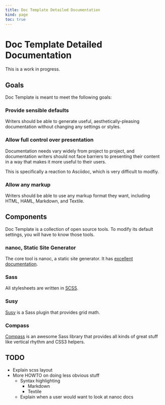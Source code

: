 ```yaml
--- 
title: Doc Template Detailed Documentation
kind: page
toc: true
---
```


# Doc Template Detailed Documentation

This is a work in progress.

## Goals

Doc Template is meant to meet the following goals:

### Provide sensible defaults

Writers should be able to generate useful, aesthetically-pleasing
documentation without changing any settings or styles.

### Allow full control over presentation

Documentation needs vary widely from project to project, and
documentation writers should not face barriers to presenting their
content in a way that makes it more useful to their users.

This is specifically a reaction to Asciidoc, which is very difficult
to modfiy.

### Allow any markup

Writers should be able to use any markup format they want, including
HTML, HAML, Markdown, and Textile.

## Components

Doc Template is a collection of open source tools. To modify its
default settings, you will have to know those tools.

### nanoc, Static Site Generator

The core tool is nanoc, a static site generator. It has
[excellent documentation](http://nanoc.stoneship.org/docs/).

### Sass

All stylesheets are written in [SCSS](http://sass-lang.com/).

### Susy

[Susy](http://susy.oddbird.net/) is a Sass plugin that provides grid
math.

### Compass

[Compass](http://compass-style.org/) is an awesome Sass library that
provides all kinds of great stuff like vertical rhythm and CSS3
helpers.

## TODO

* Explain scss layout
* More HOWTO on doing less obvious stuff
    * Syntax highlighting
        * Markdown
        * Textile
    * Explain when a user would want to look at nanoc docs
